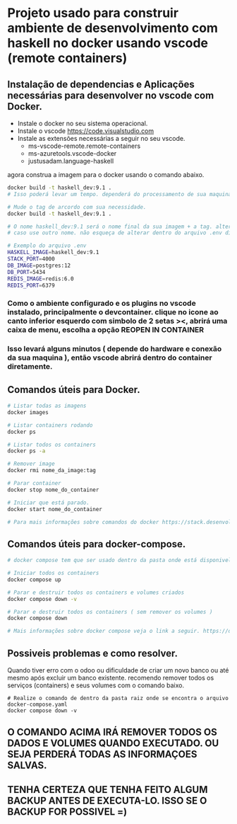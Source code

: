 # Projeto usado para construir ambiente de desenvolvimento com haskell no docker usando vscode (remote containers)

## Instalação de dependencias e Aplicações necessárias para desenvolver no vscode com Docker.

- Instale o docker no seu sistema operacional.
- Instale o vscode https://code.visualstudio.com
- Instale as extensões necessárias a seguir no seu vscode.
    - ms-vscode-remote.remote-containers
    - ms-azuretools.vscode-docker
    - justusadam.language-haskell


agora construa a imagem para o docker usando o comando abaixo.

```sh
docker build -t haskell_dev:9.1 .
# Isso poderá levar um tempo. dependerá do processamento de sua maquina e velocidade da conexão da internet. entre 20 minutos a 90 Minutos mais ou menos.
```

```sh
# Mude o tag de arcordo com sua necessidade.
docker build -t haskell_dev:9.1 .

# O nome haskell_dev:9.1 será o nome final da sua imagem + a tag. altere esse nome no arquivo .env localizado na pasta raiz do projeto.
# caso use outro nome. não esqueça de alterar dentro do arquivo .env disponivel em cada branch.

# Exemplo do arquivo .env
HASKELL_IMAGE=haskell_dev:9.1
STACK_PORT=4000
DB_IMAGE=postgres:12
DB_PORT=5434
REDIS_IMAGE=redis:6.0
REDIS_PORT=6379
```
### Como o ambiente configurado e os plugins no vscode instalado, principalmente o devcontainer. clique no icone ao canto inferior esquerdo com simbolo de 2 setas ><, abrirá uma caixa de menu, escolha a opção **REOPEN IN CONTAINER**

### Isso levará alguns minutos ( depende do hardware e conexão da sua maquina ), então vscode abrirá dentro do container diretamente.

## Comandos úteis para Docker.
```sh
# Listar todas as imagens
docker images

# Listar containers rodando
docker ps

# Listar todos os containers
docker ps -a

# Remover image
docker rmi nome_da_image:tag

# Parar container
docker stop nome_do_container

# Iniciar que está parado.
docker start nome_do_container

# Para mais informações sobre comandos do docker https://stack.desenvolvedor.expert/appendix/docker/comandos.html
```

## Comandos úteis para docker-compose.
```sh
# docker compose tem que ser usado dentro da pasta onde está disponivel o arquivo docker-compose.yaml

# Iniciar todos os containers
docker compose up

# Parar e destruir todos os containers e volumes criados
docker compose down -v

# Parar e destruir todos os containers ( sem remover os volumes )
docker compose down

# Mais informações sobre docker compose veja o link a seguir. https://docs.docker.com/compose/gettingstarted/
```

## Possiveis problemas e como resolver.

Quando tiver erro com o odoo ou dificuldade de criar um novo banco ou até mesmo após excluir um banco existente.
recomendo remover todos os serviços (containers) e seus volumes com o comando baixo.

```
# Realize o comando de dentro da pasta raiz onde se encontra o arquivo docker-compose.yaml
docker compose down -v
```
## O COMANDO ACIMA IRÁ REMOVER TODOS OS DADOS E VOLUMES QUANDO EXECUTADO. OU SEJA PERDERÁ TODAS AS INFORMAÇOES SALVAS.
## TENHA CERTEZA QUE TENHA FEITO ALGUM BACKUP ANTES DE EXECUTA-LO. ISSO SE O BACKUP FOR POSSIVEL =)